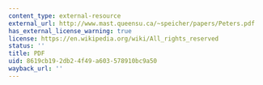```yaml
---
content_type: external-resource
external_url: http://www.mast.queensu.ca/~speicher/papers/Peters.pdf
has_external_license_warning: true
license: https://en.wikipedia.org/wiki/All_rights_reserved
status: ''
title: PDF
uid: 8619cb19-2db2-4f49-a603-578910bc9a50
wayback_url: ''
---
```

